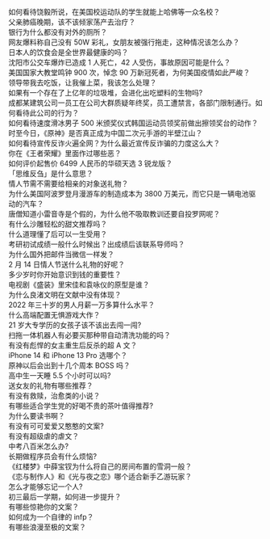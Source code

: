 如何看待饶毅所说，在美国校运动队的学生就能上哈佛等一众名校？  
父亲肺癌晚期，该不该倾家荡产去治疗？  
银行为什么都没有对外的厕所？  
网友爆料称自己没有 50W 彩礼，女朋友被强行拖走，这种情况该怎么办？  
日本人的饮食会是全世界最健康的吗？  
沈阳市公交车爆炸已造成 1 人死亡，42 人受伤，事故原因可能是什么？  
美国国家大教堂鸣钟 900 次，悼念 90 万新冠死者，为何美国疫情如此严峻？  
领导带我去吃饭，让我催上菜，我该怎么处理？  
如果有一个存在了上亿年的垃圾堆，会进化出吃塑料的生物吗?  
成都某建筑公司一员工在公司大群质疑年终奖，员工遭禁言，各部门限制通行。如何看待此公司的行为？  
如何看待速度滑冰男子 500 米颁奖仪式韩国运动员领奖前做出擦领奖台的动作？  
时至今日，《原神》是否真正成为中国二次元手游的半壁江山？  
如何看待宣传反诈火遍全网？为什么最近宣传反诈骗的力度这么大？  
你在《王者荣耀》里面作过哪些恶？  
如何评价起售价 6499 人民币的华硕天选 3 锐龙版？  
「思维反刍」是什么意思？  
情人节需不需要给相亲的对象送礼物？  
为什么美国阿波罗登月漫游车的制造成本为 3800 万美元，而它只是一辆电池驱动的汽车？  
唐僧知道小雷音寺是个假的，为什么他不吸取教训还要自投罗网呢？  
有什么沙雕轻松的甜文推荐吗？  
什么道理懂了后可以一生受用？  
考研初试成绩一般什么时候出？出成绩后该联系导师吗？  
为什么国外把邮件当微信一样发？  
2 月 14 日情人节送什么礼物的好呢？  
多少岁时你开始意识到钱的重要性？  
电视剧《盛装》里宋佳和袁咏仪的原型是谁？  
为什么良渚文明在文献中没有体现？  
2022 年三十岁的男人月薪一万多算什么水平？  
什么高端配置无惧游戏大作？  
21 岁大专学历的女孩子该不该出去闯一闯?  
扫拖一体机器人有必要买那种带自动清洗功能的吗？  
有没有彪悍的女主重生后反杀的超 A 文？  
iPhone 14 和 iPhone 13 Pro 选哪个？  
原神以后会出到十几个周本 BOSS 吗？  
高中生一天睡 5.5 个小时可以吗?  
送女友的礼物有哪些推荐？  
有没有救赎，治愈类的小说？  
有哪些适合学生党的好喝不贵的茶叶值得推荐?  
为什么要读书啊？  
有没有可可爱爱又憨憨的文案?  
有没有超级虐的虐文？  
中考八百米怎么办?  
长期做程序员会有什么烦恼?  
《红楼梦》中薛宝钗为什么将自己的房间布置的雪洞一般？  
《恋与制作人》和《光与夜之恋》哪个适合新手乙游玩家？  
怎么才能够忘记一个人?  
初三最后一学期，如何进一步提升？  
有哪些惊艳你的文案？  
如何成为一个自律的 infp？  
有哪些浪漫至极的文案？  
